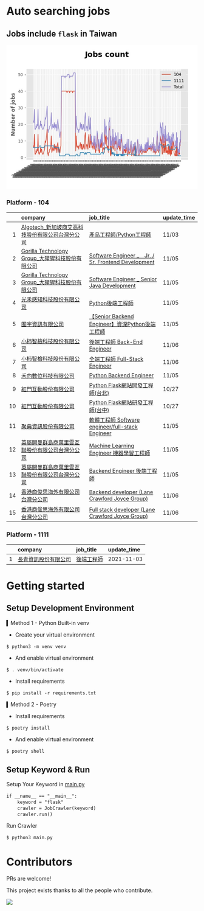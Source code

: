 # Auto searching jobs

## Jobs include `flask` in Taiwan 

 ![image](./doc/plot_img.jpg)


### Platform - 104


|    | company                                                                                                | job_title                                                                                                      | update_time   |
|---:|:-------------------------------------------------------------------------------------------------------|:---------------------------------------------------------------------------------------------------------------|:--------------|
|  1 | [Algotech_新加坡商艾高科技股份有限公司台灣分公司](https://www.104.com.tw/company/1a2x6blc6n?jobsource=jolist_c_relevance) | [產品工程師/Python工程師](https://www.104.com.tw/job/7duf1?jobsource=jolist_c_relevance)                               | 11/03         |
|  2 | [Gorilla Technology Group_大猩猩科技股份有限公司](https://www.104.com.tw/company/wilokdc?jobsource=jolist_a_date) | [Software Engineer _　Jr. / Sr. Frontend Development](https://www.104.com.tw/job/6o30x?jobsource=jolist_a_date) | 11/05         |
|  3 | [Gorilla Technology Group_大猩猩科技股份有限公司](https://www.104.com.tw/company/wilokdc?jobsource=jolist_a_date) | [Software Engineer _ Senior Java Development](https://www.104.com.tw/job/3yh2d?jobsource=jolist_a_date)        | 11/05         |
|  4 | [光禾感知科技股份有限公司](https://www.104.com.tw/company/1a2x6bks9s?jobsource=jolist_a_date)                      | [Python後端工程師](https://www.104.com.tw/job/71j4l?jobsource=jolist_a_date)                                        | 11/05         |
|  5 | [囿宇資訊有限公司](https://www.104.com.tw/company/1a2x6bldgy?jobsource=jolist_a_date)                          | [【Senior Backend Engineer】資深Python後端工程師](https://www.104.com.tw/job/7dr0z?jobsource=jolist_a_date)             | 11/05         |
|  6 | [小柿智檢科技股份有限公司](https://www.104.com.tw/company/1a2x6bl77l?jobsource=jolist_a_date)                      | [後端工程師 Back-End Engineer](https://www.104.com.tw/job/71bmd?jobsource=jolist_a_date)                            | 11/06         |
|  7 | [小柿智檢科技股份有限公司](https://www.104.com.tw/company/1a2x6bl77l?jobsource=jolist_a_date)                      | [全端工程師 Full-Stack Engineer](https://www.104.com.tw/job/71bmz?jobsource=jolist_a_date)                          | 11/06         |
|  8 | [禾向數位科技有限公司](https://www.104.com.tw/company/1a2x6bl8h8?jobsource=jolist_a_date)                        | [Python Backend Engineer](https://www.104.com.tw/job/71i7c?jobsource=jolist_a_date)                            | 11/05         |
|  9 | [紅門互動股份有限公司](https://www.104.com.tw/company/oh4m67k?jobsource=jolist_c_relevance)                      | [Python Flask網站開發工程師(台北)](https://www.104.com.tw/job/6xtfl?jobsource=jolist_c_relevance)                       | 10/27         |
| 10 | [紅門互動股份有限公司](https://www.104.com.tw/company/oh4m67k?jobsource=jolist_c_relevance)                      | [Python Flask網站研發工程師(台中)](https://www.104.com.tw/job/6kf9h?jobsource=jolist_c_relevance)                       | 10/27         |
| 11 | [聚典資訊股份有限公司](https://www.104.com.tw/company/1a2x6bl0ew?jobsource=jolist_a_date)                        | [軟體工程師 Software engineer/full-stack Engineer](https://www.104.com.tw/job/78evf?jobsource=jolist_a_date)        | 11/05         |
| 12 | [英屬開曼群島商萬里雲互聯股份有限公司台灣分公司](https://www.104.com.tw/company/1a2x6bk5cu?jobsource=jolist_a_date)           | [Machine Learning Engineer 機器學習工程師 ](https://www.104.com.tw/job/6c61u?jobsource=jolist_a_date)                 | 11/05         |
| 13 | [英屬開曼群島商萬里雲互聯股份有限公司台灣分公司](https://www.104.com.tw/company/1a2x6bk5cu?jobsource=jolist_a_date)           | [Backend Engineer 後端工程師](https://www.104.com.tw/job/6xipk?jobsource=jolist_a_date)                             | 11/05         |
| 14 | [香港商俊思海外有限公司台灣分公司](https://www.104.com.tw/company/wiwdx20?jobsource=jolist_a_date)                     | [Backend developer (Lane Crawford Joyce Group)](https://www.104.com.tw/job/70uyc?jobsource=jolist_a_date)      | 11/06         |
| 15 | [香港商俊思海外有限公司台灣分公司](https://www.104.com.tw/company/wiwdx20?jobsource=jolist_a_date)                     | [Full stack developer  (Lane Crawford Joyce Group)](https://www.104.com.tw/job/76ao6?jobsource=jolist_a_date)  | 11/06         |

### Platform - 1111


|    | company                                              | job_title                                      | update_time   |
|---:|:-----------------------------------------------------|:-----------------------------------------------|:--------------|
|  1 | [長青資訊股份有限公司](https://www.1111.com.tw/corp/71694811/) | [後端工程師](https://www.1111.com.tw/job/85012186/) | 2021-11-03    |



# Getting started
## Setup Development Environment
▍Method 1 - Python Built-in venv

- Create your virtual environment
```
$ python3 -m venv venv
```
- And enable virtual environment
```
$ . venv/bin/activate
```
- Install requirements
```
$ pip install -r requirements.txt 
```

▍Method 2 - Poetry
- Install requirements
```
$ poetry install
```
- And enable virtual environment
```
$ poetry shell
```

## Setup Keyword & Run

Setup Your Keyword in [main.py](./main.py#L88)
```
if __name__ == "__main__":
    keyword = "flask"
    crawler = JobCrawler(keyword)
    crawler.run()
```

Run Crawler
```
$ python3 main.py
```

# Contributors
PRs are welcome!

This project exists thanks to all the people who contribute.

<a href="https://github.com/hsuanchi/auto-search-flask-job/graphs/contributors">
  <img src="https://contrib.rocks/image?repo=hsuanchi/auto-search-flask-job"/>
</a>
